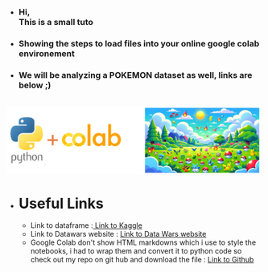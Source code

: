 - ### Hi, </br>This is a small tuto
- ### Showing the steps to load files into your online google colab environement
- ### We will be analyzing a POKEMON dataset as well, links are below ;)

</br>
<img src="./ColabXPokemon.png">

</br>

- # Useful Links
  - Link to dataframe :<a href="https://www.kaggle.com/datasets/abcsds/pokemon"> Link to Kaggle</a>
  - Link to Datawars website : <a href="https://app.datawars.io/project/54b07e96-f0da-4b5d-ba40-c87475e42b8e?page=1">Link to Data Wars website</a>
  - Google Colab don't show HTML markdowns which i use to style the notebooks, i had to wrap them and convert it to python code so
    check out my repo on git hub and download the file : <a href="https://github.com/SouLayman2022/Google_Colab_X_Pokemon.git">Link to Github</a>
